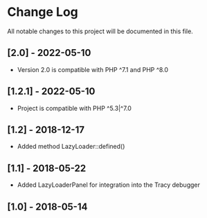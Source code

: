 # Change Log
All notable changes to this project will be documented in this file.

## [2.0] - 2022-05-10

* Version 2.0 is compatible with PHP ^7.1 and PHP ^8.0

## [1.2.1] - 2022-05-10

- Project is compatible with PHP ^5.3|^7.0

## [1.2] - 2018-12-17

- Added method LazyLoader::defined()

## [1.1] - 2018-05-22

- Added LazyLoaderPanel for integration into the Tracy debugger

## [1.0] - 2018-05-14
